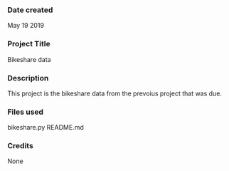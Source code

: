 ### Date created
May 19 2019

### Project Title
Bikeshare data

### Description
This project is the bikeshare data from the prevoius project that was due.

### Files used
bikeshare.py
README.md

### Credits
None

